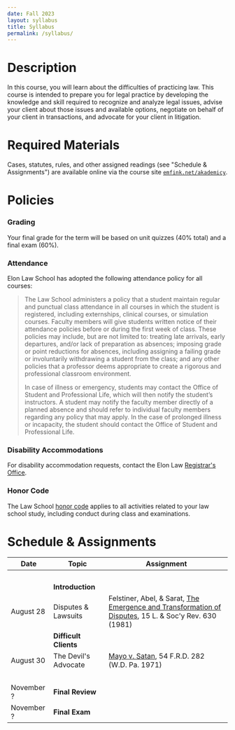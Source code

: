 ```yaml
---
date: Fall 2023
layout: syllabus
title: Syllabus
permalink: /syllabus/
---
```


# Description

In this course, you will learn about the difficulties of practicing law. This course is intended to prepare you for legal practice by developing the knowledge and skill required to recognize and analyze legal issues, advise your client about those issues and available options, negotiate on behalf of your client in transactions, and advocate for your client in litigation.

# Required Materials

Cases, statutes, rules, and other assigned readings (see "Schedule & Assignments") are available online via the course site [`emfink.net/akademicy`](https://www.emfink.net/akademicky).

# Policies

### Grading

Your final grade for the term will be based on unit quizzes (40% total) and a final exam (60%).

### Attendance

Elon Law School has adopted the following attendance policy for all courses:

> The Law School administers a policy that a student maintain regular and punctual class attendance in all courses in which the student is registered, including externships, clinical courses, or simulation courses. Faculty members will give students written notice of their attendance policies before or during the first week of class. These policies may include, but are not limited to: treating late arrivals, early departures, and/or lack of preparation as absences; imposing grade or point reductions for absences, including assigning a failing grade or involuntarily withdrawing a student from the class; and any other policies that a professor deems appropriate to create a rigorous and professional classroom environment.
>
> In case of illness or emergency, students may contact the Office of Student and Professional Life, which will then notify the student’s instructors. A student may notify the faculty member directly of a planned absence and should refer to individual faculty members regarding any policy that may apply. In the case of prolonged illness or incapacity, the student should contact the Office of Student and Professional Life.

### Disability Accommodations

For disability accommodation requests, contact the Elon Law [Registrar's Office](https://www.elon.edu/e/law/academics/registrar-office/index.html).

### Honor Code

The Law School [honor code](https://www.elon.edu/e/law/student-experience/honor-code.html) applies to all activities related to your law school study, including conduct during class and examinations.

# Schedule & Assignments

 **Date** | **Topic**  | **Assignment**
--|---|--
 &nbsp; | &nbsp; | &nbsp;
 &nbsp; | **Introduction** | &nbsp; 
 August 28 | Disputes & Lawsuits | Felstiner, Abel, & Sarat, [The Emergence and Transformation of Disputes](../readings/Felstiner_Abel_Sarat/), 15 L. & Soc'y Rev. 630 (1981)
 &nbsp; | **Difficult Clients** | &nbsp; 
 August 30 | The Devil's Advocate | [Mayo v. Satan](../cases/Mayo_Satan), 54 F.R.D. 282 (W.D. Pa. 1971)
 &nbsp; |  &nbsp; |  &nbsp;
 November ? | **Final Review** | &nbsp;
 November ? | **Final Exam** | &nbsp;

